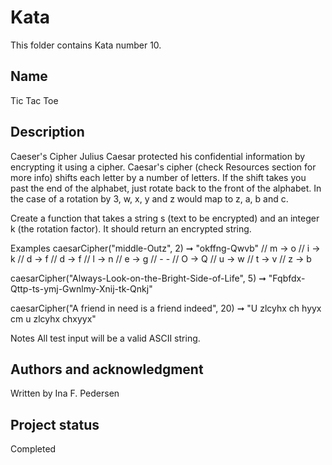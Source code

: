 # Kata 
This folder contains Kata number 10.
## Name
Tic Tac Toe

## Description
Caeser's Cipher
Julius Caesar protected his confidential information by encrypting it using a cipher. Caesar's cipher (check Resources section for more info) shifts each letter by a number of letters. If the shift takes you past the end of the alphabet, just rotate back to the front of the alphabet. In the case of a rotation by 3, w, x, y and z would map to z, a, b and c.

Create a function that takes a string s (text to be encrypted) and an integer k (the rotation factor). It should return an encrypted string.

Examples
caesarCipher("middle-Outz", 2) ➞ "okffng-Qwvb"
// m -> o
// i -> k
// d -> f
// d -> f
// l -> n
// e -> g
// -    -
// O -> Q
// u -> w
// t -> v
// z -> b

caesarCipher("Always-Look-on-the-Bright-Side-of-Life", 5)
➞ "Fqbfdx-Qttp-ts-ymj-Gwnlmy-Xnij-tk-Qnkj"

caesarCipher("A friend in need is a friend indeed", 20)
➞ "U zlcyhx ch hyyx cm u zlcyhx chxyyx"

Notes
All test input will be a valid ASCII string.


## Authors and acknowledgment
Written by Ina F. Pedersen

## Project status
Completed